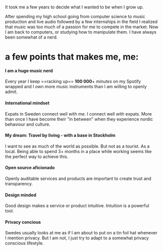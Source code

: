 It took me a few years to decide what I wanted to be when I grow up.


After spending my high school going from computer science to music
production and live audio followed by a few internships in the field
I realized that music was too much of a passion for me to compete in
the market. Now I am back to computers, or studying how to
manipulate them. I have always been somewhat of a nerd.


# a few points that makes me, me:

#### I am a huge music nerd
Every year I keep ==racking up== **100 000**+ *minutes* on my Spotify wrapped
and I own more music instruments than I am willing to openly admit.

#### International mindset
Expats in Sweden connect well with me. I connect well with expats.
More than once I have become their &quot;in between&quot; when they
experience nordic behaviour and culture.


#### My dream: Travel by living - with a base in Stockholm
I want to see as much of the world as possible. But not as a
tourist. As a local. Being able to spend 3+ months in a place while
working seems like the perfect way to achieve this.


#### Open source aficionado
Openly auditable services and products are important to create trust and transparency.


#### Design minded
Good design makes a service or product intuitive. Intuition is a powerful tool.

#### Privacy concious
Swedes usually looks at me as if I am about to put on a tin foil hat
whenever I mention privacy. But I am not, I just try to adapt to a
somewhat privacy conscious lifestyle.
